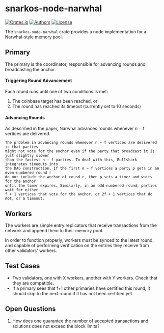 # snarkos-node-narwhal

[![Crates.io](https://img.shields.io/crates/v/snarkos-node-narwhal.svg?color=neon)](https://crates.io/crates/snarkos-node-narwhal)
[![Authors](https://img.shields.io/badge/authors-Aleo-orange.svg)](https://aleo.org)
[![License](https://img.shields.io/badge/License-Apache%202.0-blue.svg)](./LICENSE.md)

The `snarkos-node-narwhal` crate provides a node implementation for a Narwhal-style memory pool.

## Primary

The primary is the coordinator, responsible for advancing rounds and broadcasting the anchor.

#### Triggering Round Advancement

Each round runs until one of two conditions is met:
1. The coinbase target has been reached, or
2. The round has reached its timeout (currently set to 10 seconds)

#### Advancing Rounds

As described in the paper, Narwhal advances rounds whenever n − f vertices are delivered.
```
The problem in advancing rounds whenever n − f vertices are delivered is that parties
might not vote for the anchor even if the party that broadcast it is just slightly slower
than the fastest n − f parties. To deal with this, Bullshark integrates timeouts into
the DAG construction. If the first n − f vertices a party p gets in an even-numbered round r 
do not include the anchor of round r, then p sets a timer and waits for the anchor
until the timer expires. Similarly, in an odd-numbered round, parties wait for either
f + 1 vertices that vote for the anchor, or 2f + 1 vertices that do not, or a timeout.
```

## Workers

The workers are simple entry replicators that receive transactions from the network and append them to their memory pool.

In order to function properly, workers must be synced to the latest round, and capable of performing verification
on the entries they receive from other validators' workers.

## Test Cases

- Two validators, one with X workers, another with Y workers. Check that they are compatible.
- If a primary sees that f+1 other primaries have certified this round, it should skip to the next round if it has not been certified yet.

## Open Questions

1. How does one guarantee the number of accepted transactions and solutions does not exceed the block limits?
